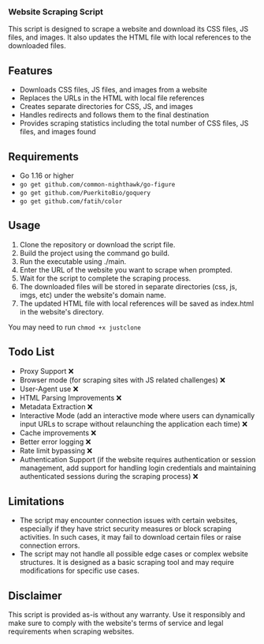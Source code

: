 ### Website Scraping Script

This script is designed to scrape a website and download its CSS files, JS files, and images. It also updates the HTML file with local references to the downloaded files.

## Features

- Downloads CSS files, JS files, and images from a website
- Replaces the URLs in the HTML with local file references
- Creates separate directories for CSS, JS, and images
- Handles redirects and follows them to the final destination
- Provides scraping statistics including the total number of CSS files, JS files, and images found

## Requirements

- Go 1.16 or higher
- `go get github.com/common-nighthawk/go-figure`
- `go get github.com/PuerkitoBio/goquery`
- `go get github.com/fatih/color`

## Usage

1) Clone the repository or download the script file.
2) Build the project using the command go build.
3) Run the executable using ./main.
4) Enter the URL of the website you want to scrape when prompted.
5) Wait for the script to complete the scraping process.
6) The downloaded files will be stored in separate directories (css, js, imgs, etc) under the website's domain name.
7) The updated HTML file with local references will be saved as index.html in the website's directory.

You may need to run `chmod +x justclone`

## Todo List

- Proxy Support ❌
- Browser mode (for scraping sites with JS related challenges) ❌
- User-Agent use ❌
- HTML Parsing Improvements ❌
- Metadata Extraction ❌
- Interactive Mode (add an interactive mode where users can dynamically input URLs to scrape without relaunching the application each time) ❌
- Cache improvements ❌
- Better error logging ❌
- Rate limit bypassing ❌
- Authentication Support (if the website requires authentication or session management, add support for handling login credentials and maintaining authenticated sessions during the scraping process) ❌

## Limitations

- The script may encounter connection issues with certain websites, especially if they have strict security measures or block scraping activities. In such cases, it may fail to download certain files or raise connection errors.
- The script may not handle all possible edge cases or complex website structures. It is designed as a basic scraping tool and may require modifications for specific use cases.

## Disclaimer

This script is provided as-is without any warranty. Use it responsibly and make sure to comply with the website's terms of service and legal requirements when scraping websites.


